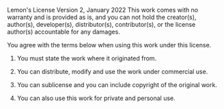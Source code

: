 Lemon's License
Version 2, January 2022
This work comes with no warranty and is provided as is, 
and you can not hold the creator(s), author(s), developer(s), distributor(s), contributor(s), or the license author(s) accountable for any damages.

You agree with the terms below when using this work under this license.
1. You must state the work where it originated from.

2. You can distribute, modify and use the work under commercial use.

3. You can sublicense and you can include copyright of the original work.

4. You can also use this work for private and personal use.
